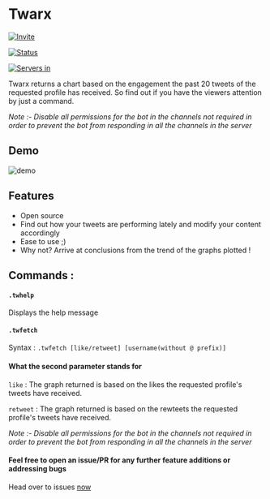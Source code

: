 # <b>Twarx</b>

[![Invite](https://img.shields.io/static/v1?style=flat&logo=discord&logoColor=FFF&label=&message=invite%20me&color=7289DA)](https://discord.com/api/oauth2/authorize?client_id=954588820593049651&permissions=103079716864&scope=bot)

[![Status](https://top.gg/api/widget/status/954588820593049651.svg)](https://top.gg/bot/955456643745845288)

[![Servers in](https://top.gg/api/widget/servers/954588820593049651.svg)](https://top.gg/bot/955456643745845288)

Twarx returns a chart based on the engagement the past 20 tweets of the requested profile has received. So find out if you have the viewers attention by just a command.

<em>Note :- Disable all permissions for the bot in the channels not required in order to prevent the bot from responding in all the channels in the server</em>

## Demo

![demo](https://i.imgur.com/4QdevPD.png)

## Features

- Open source
- Find out how your tweets are performing lately and modify your content accordingly
- Ease to use ;)
- Why not? Arrive at conclusions from the trend of the graphs plotted !

## Commands :

#### `.twhelp`

Displays the help message

#### `.twfetch`

Syntax : `.twfetch [like/retweet] [username(without @ prefix)]`

#### <b> What the second parameter stands for </b>

`like` : The graph returned is based on the likes the requested profile's tweets have received.

`retweet` : The graph returned is based on the rewteets the requested profile's tweets have received.

<em>Note :- Disable all permissions for the bot in the channels not required in order to prevent the bot from responding in all the channels in the server</em>

#### Feel free to open an issue/PR for any further feature additions or addressing bugs

Head over to issues [now](https://github.com/mritul/twarx-bot/issues)
